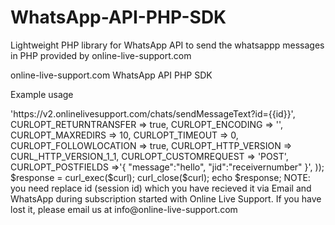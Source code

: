 # WhatsApp-API-PHP-SDK
Lightweight PHP library for WhatsApp API to send the whatsappp messages in PHP provided by online-live-support.com

online-live-support.com WhatsApp API PHP SDK

Example usage

<?php

$curl = curl_init();

curl_setopt_array($curl, array(
  CURLOPT_URL => 'https://v2.onlinelivesupport.com/chats/sendMessageText?id={{id}}',
  CURLOPT_RETURNTRANSFER => true,
  CURLOPT_ENCODING => '',
  CURLOPT_MAXREDIRS => 10,
  CURLOPT_TIMEOUT => 0,
  CURLOPT_FOLLOWLOCATION => true,
  CURLOPT_HTTP_VERSION => CURL_HTTP_VERSION_1_1,
  CURLOPT_CUSTOMREQUEST => 'POST',
  CURLOPT_POSTFIELDS =>'{
    "message":"hello",
    "jid":"receivernumber"
}',
));

$response = curl_exec($curl);

curl_close($curl);
echo $response;


    NOTE: you need replace id (session id) which you have recieved it via Email and WhatsApp during subscription started with Online Live Support. If you have lost it, please email us at info@online-live-support.com
